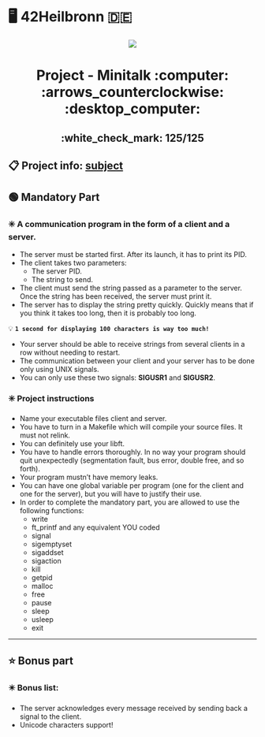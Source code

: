 # :desktop_computer: 42Heilbronn :de:

<p align="center">
  <img src="https://github.com/Tilek12/42-project-badges/blob/main/badges/minitalkm.png">
</p>

<h1 align="center">
 Project - Minitalk :computer: :arrows_counterclockwise: :desktop_computer:
</h1>

<h2 align="center">
 :white_check_mark: 125/125
</h2>

## :clipboard: Project info: [subject](https://github.com/Tilek12/42HN-minitalk/blob/master/.git_docs_minitalk/en.subject_minitalk.pdf)

## :green_circle: **Mandatory Part**

### :eight_spoked_asterisk: A communication program in the form of a **client** and a **server**.
- The server must be started first. After its launch, it has to print its PID.
- The client takes two parameters:
  - The server PID.
  - The string to send.
- The client must send the string passed as a parameter to the server.
Once the string has been received, the server must print it.
- The server has to display the string pretty quickly. Quickly means that if you think
it takes too long, then it is probably too long.

:bulb: **`1 second for displaying 100 characters is way too much!`**

- Your server should be able to receive strings from several clients in a row without
needing to restart.
- The communication between your client and your server has to be done only using
UNIX signals.
- You can only use these two signals: **SIGUSR1** and **SIGUSR2**.

### :eight_spoked_asterisk: **Project instructions**

- Name your executable files client and server.
- You have to turn in a Makefile which will compile your source files. It must not
relink.
- You can definitely use your libft.
- You have to handle errors thoroughly. In no way your program should quit unexpectedly (segmentation fault, bus error, double free, and so forth).
- Your program mustn’t have memory leaks.
- You can have one global variable per program (one for the client and one for
the server), but you will have to justify their use.
- In order to complete the mandatory part, you are allowed to use the following
functions:
  - write
  - ft_printf and any equivalent YOU coded
  - signal
  - sigemptyset
  - sigaddset
  - sigaction
  - kill
  - getpid
  - malloc
  - free
  - pause
  - sleep
  - usleep
  - exit

-------------------------------------------------------------------------------

## :star: **Bonus part**

### :eight_pointed_black_star: Bonus list:
- The server acknowledges every message received by sending back a signal to the
client.
- Unicode characters support!
